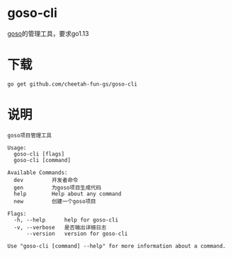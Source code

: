# goso-cli

[goso](https://github.com/cheetah-fun-gs/goso)的管理工具，要求go1.13

# 下载
```bash
go get github.com/cheetah-fun-gs/goso-cli
```

# 说明
```
goso项目管理工具

Usage:
  goso-cli [flags]
  goso-cli [command]

Available Commands:
  dev         开发者命令
  gen         为goso项目生成代码
  help        Help about any command
  new         创建一个goso项目

Flags:
  -h, --help      help for goso-cli
  -v, --verbose   是否输出详细日志
      --version   version for goso-cli

Use "goso-cli [command] --help" for more information about a command.
```
